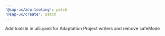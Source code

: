 ```yaml
---
'@sap-ux/adp-tooling': patch
'@sap-ux/create': patch
---
```


Add toolsId in ui5.yaml for Adaptation Project writers and remove safeMode
